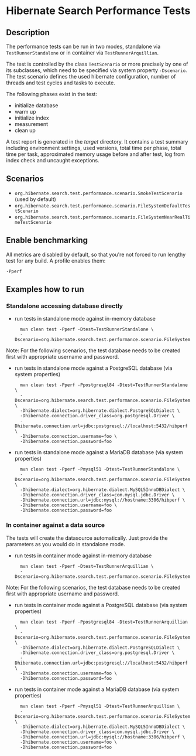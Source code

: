 Hibernate Search Performance Tests
==================================

## Description

The performance tests can be run in two modes, standalone via `TestRunnerStandalone` or in container
via `TestRunnerArquillian`.

The test is controlled by the class `TestScenario` or more precisely by one of its subclasses,
which need to be specified via system property `-Dscenario`.
The test scenario defines the used hibernate configuration, number of threads and test cycles and
tasks to execute.

The following phases exist in the test:
* initialize database
* warm up
* initialize index
* measurement
* clean up

A test report is generated in the *target* directory. It contains a test summary including environment
settings, used versions, total time per phase, total time per task, approximated memory usage before
and after test, log from index check and uncaught exceptions.


## Scenarios

- `org.hibernate.search.test.performance.scenario.SmokeTestScenario` (used by default)
- `org.hibernate.search.test.performance.scenario.FileSystemDefaultTestScenario`
- `org.hibernate.search.test.performance.scenario.FileSystemNearRealTimeTestScenario`


## Enable benchmarking

All metrics are disabled by default, so that you're not forced to run lengthy test for any build.
A profile enables them:

    -Pperf


## Examples how to run

### Standalone accessing database directly

- run tests in standalone mode against in-memory database

        mvn clean test -Pperf -Dtest=TestRunnerStandalone \
        -Dscenario=org.hibernate.search.test.performance.scenario.FileSystemDefaultTestScenario

Note: For the following scenarios, the test database needs to be created first with appropriate
username and password.

- run tests in standalone mode against a PostgreSQL database (via system properties)

        mvn clean test -Pperf -Ppostgresql84 -Dtest=TestRunnerStandalone \
        -Dscenario=org.hibernate.search.test.performance.scenario.FileSystemDefaultTestScenario \
        -Dhibernate.dialect=org.hibernate.dialect.PostgreSQLDialect \
        -Dhibernate.connection.driver_class=org.postgresql.Driver \
        -Dhibernate.connection.url=jdbc:postgresql://localhost:5432/hibperf \
        -Dhibernate.connection.username=foo \
        -Dhibernate.connection.password=foo

- run tests in standalone mode against a MariaDB database (via system properties)

        mvn clean test -Pperf -Pmysql51 -Dtest=TestRunnerStandalone \
        -Dscenario=org.hibernate.search.test.performance.scenario.FileSystemDefaultTestScenario \
        -Dhibernate.dialect=org.hibernate.dialect.MySQL5InnoDBDialect \
        -Dhibernate.connection.driver_class=com.mysql.jdbc.Driver \
        -Dhibernate.connection.url=jdbc:mysql://hostname:3306/hibperf \
        -Dhibernate.connection.username=foo \
        -Dhibernate.connection.password=foo

### In container against a data source

The tests will create the datasource automatically.
Just provide the parameters as you would do in standalone mode. 

- run tests in container mode against in-memory database

        mvn clean test -Pperf -Dtest=TestRunnerArquillian \
        -Dscenario=org.hibernate.search.test.performance.scenario.FileSystemDefaultTestScenario

Note: For the following scenarios, the test database needs to be created first with appropriate
username and password.

- run tests in container mode against a PostgreSQL database (via system properties)

        mvn clean test -Pperf -Ppostgresql84 -Dtest=TestRunnerArquillian \
        -Dscenario=org.hibernate.search.test.performance.scenario.FileSystemDefaultTestScenario \
        -Dhibernate.dialect=org.hibernate.dialect.PostgreSQLDialect \
        -Dhibernate.connection.driver_class=org.postgresql.Driver \
        -Dhibernate.connection.url=jdbc:postgresql://localhost:5432/hibperf \
        -Dhibernate.connection.username=foo \
        -Dhibernate.connection.password=foo

- run tests in container mode against a MariaDB database (via system properties)

        mvn clean test -Pperf -Pmysql51 -Dtest=TestRunnerArquillian \
        -Dscenario=org.hibernate.search.test.performance.scenario.FileSystemDefaultTestScenario \
        -Dhibernate.dialect=org.hibernate.dialect.MySQL5InnoDBDialect \
        -Dhibernate.connection.driver_class=com.mysql.jdbc.Driver \
        -Dhibernate.connection.url=jdbc:mysql://hostname:3306/hibperf \
        -Dhibernate.connection.username=foo \
        -Dhibernate.connection.password=foo
